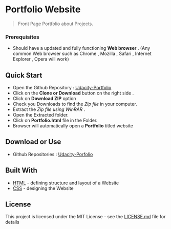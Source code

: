 # Portfolio Website

> Front Page Portfolio about Projects.

### Prerequisites

 + Should have a updated and fully functioning **Web browser** . (Any common Web browser such as Chrome , Mozilla , Safari , Internet Explorer , Opera will work)


## Quick Start

 + Open the Github Repository : [Udacity-Portfolio](https://github.com/david-singh/udacity-portfolio/) 
 + Click on the **Clone or Download** button on the right side .
 + Click on **Download ZIP** option 
 + Check you Downloads to find the _Zip file_ in your computer.
 + Extract the _Zip file using WinRAR_ .
 + Open the Extracted folder.
 + Click on **Portfolio.html** file in the Folder.
 + Browser will automatically open a **Portfolio** titled website
 
## Download or Use 
+ Github Repositories : [Udacity-Porfolio](https://github.com/david-singh/udacity-portfolio/)
## Built With

* [HTML](https://www.w3.org/html/) - defining structure and layout of a Website
* [CSS](https://www.w3.org/Style/CSS/) - designing the Website

## License

This project is licensed under the MIT License - see the [LICENSE.md](LICENSE.md) file for details
